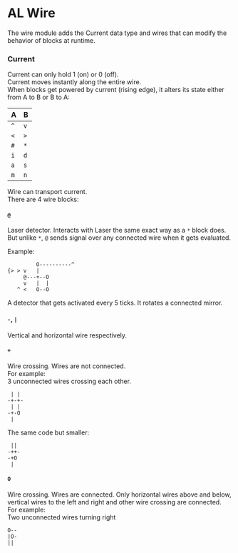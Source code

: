 # AL Wire
The wire module adds the Current data type and wires that can modify the behavior of blocks at runtime.

### Current
Current can only hold 1 (on) or 0 (off).  
Current moves instantly along the entire wire.  
When blocks get powered by current (rising edge), it alters its state either from A to B or B to A:

A   | B
----|----
`^` | `v`
`<` | `>`
`#` | `*`
`i` | `d`
`a` | `s`
`m` | `n`

Wire can transport current.  
There are 4 wire blocks:

#### `@`
Laser detector. Interacts with Laser the same exact way as a `*` block does. But unlike `*`, `@` sends signal over any connected wire when it gets evaluated.
  
Example:  
```
         O----------^
{> > v   |
     @---+--O
	 v   |  |
   ^ <   O--O
```
A detector that gets activated every 5 ticks. It rotates a connected mirror.

#### `-`, `|`
Vertical and horizontal wire respectively.

#### `+`
Wire crossing. Wires are not connected.  
For example:  
3 unconnected wires crossing each other.
```
 | |
-+-+-
 | |
-+-O
 |
```
The same code but smaller:
```
 ||
-++-
-+O
 |
```

#### `O`
Wire crossing. Wires are connected.
Only horizontal wires above and below, vertical wires to the left and right and other wire crossing are connected.  
For example:  
Two unconnected wires turning right
```
O--
|O-
||
```

